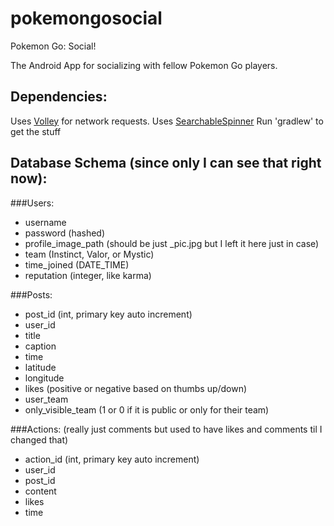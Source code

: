 # pokemongosocial
Pokemon Go: Social!

The Android App for socializing with fellow Pokemon Go players.

## Dependencies:

Uses [Volley](https://developer.android.com/training/volley/index.html) for network requests.
Uses [SearchableSpinner](https://github.com/miteshpithadiya/SearchableSpinner)
Run 'gradlew' to get the stuff

## Database Schema (since only I can see that right now):

###Users:
- username
- password (hashed)
- profile_image_path (should be just <TEAM>_pic.jpg but I left it here just in case)
- team (Instinct, Valor, or Mystic)
- time_joined (DATE_TIME)
- reputation (integer, like karma)

###Posts:
- post_id (int, primary key auto increment)
- user_id
- title
- caption
- time
- latitude
- longitude
- likes (positive or negative based on thumbs up/down)
- user_team
- only_visible_team (1 or 0 if it is public or only for their team)

###Actions: (really just comments but used to have likes and comments til I changed that)
- action_id (int, primary key auto increment)
- user_id
- post_id
- content
- likes
- time
